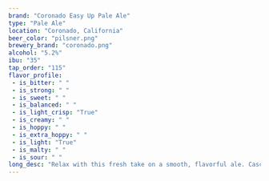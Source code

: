 ```yaml
---
brand: "Coronado Easy Up Pale Ale"
type: "Pale Ale"
location: "Coronado, California"
beer_color: "pilsner.png"
brewery_brand: "coronado.png"
alcohol: "5.2%"
ibu: "35"
tap_order: "115"
flavor_profile:
 - is_bitter: " "
 - is_strong: " "
 - is_sweet: " "
 - is_balanced: " "
 - is_light_crisp: "True"
 - is_creamy: " "
 - is_hoppy: " "
 - is_extra_hoppy: " "
 - is_light: "True"
 - is_malty: " "
 - is_sour: " "
long_desc: "Relax with this fresh take on a smooth, flavorful ale. Cascade and Mandarina hops combine with bread malt for a sunny dash of citrus and hints of caramel sweetness. With this easygoing pale ale, you’ll have it made in the shade."
---
```


